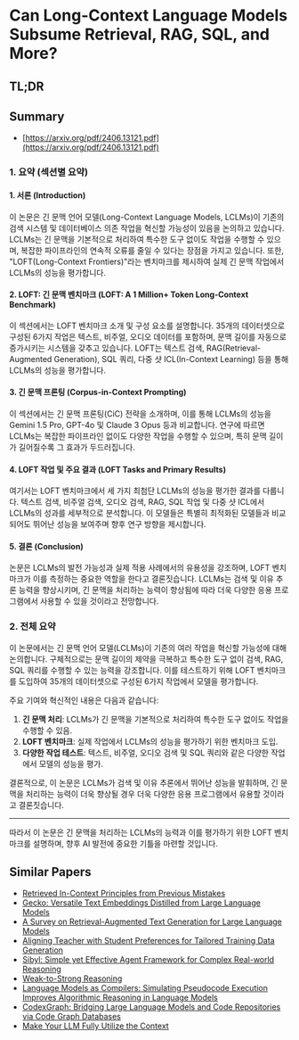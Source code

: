 # Can Long-Context Language Models Subsume Retrieval, RAG, SQL, and More?
## TL;DR
## Summary
- [https://arxiv.org/pdf/2406.13121.pdf](https://arxiv.org/pdf/2406.13121.pdf)

### 1. 요약 (섹션별 요약)

#### 1. 서론 (Introduction)
이 논문은 긴 문맥 언어 모델(Long-Context Language Models, LCLMs)이 기존의 검색 시스템 및 데이터베이스 의존 작업을 혁신할 가능성이 있음을 논의하고 있습니다. LCLMs는 긴 문맥을 기본적으로 처리하여 특수한 도구 없이도 작업을 수행할 수 있으며, 복잡한 파이프라인의 연속적 오류를 줄일 수 있다는 장점을 가지고 있습니다. 또한, "LOFT(Long-Context Frontiers)"라는 벤치마크를 제시하여 실제 긴 문맥 작업에서 LCLMs의 성능을 평가합니다.

#### 2. LOFT: 긴 문맥 벤치마크 (LOFT: A 1 Million+ Token Long-Context Benchmark)
이 섹션에서는 LOFT 벤치마크 소개 및 구성 요소를 설명합니다. 35개의 데이터셋으로 구성된 6가지 작업은 텍스트, 비주얼, 오디오 데이터를 포함하며, 문맥 길이를 자동으로 증가시키는 시스템을 갖추고 있습니다. LOFT는 텍스트 검색, RAG(Retrieval-Augmented Generation), SQL 쿼리, 다중 샷 ICL(In-Context Learning) 등을 통해 LCLMs의 성능을 평가합니다.

#### 3. 긴 문맥 프론팅 (Corpus-in-Context Prompting)
이 섹션에서는 긴 문맥 프론팅(CiC) 전략을 소개하며, 이를 통해 LCLMs의 성능을 Gemini 1.5 Pro, GPT-4o 및 Claude 3 Opus 등과 비교합니다. 연구에 따르면 LCLMs는 복잡한 파이프라인 없이도 다양한 작업을 수행할 수 있으며, 특히 문맥 길이가 길어질수록 그 효과가 두드러집니다.

#### 4. LOFT 작업 및 주요 결과 (LOFT Tasks and Primary Results)
여기서는 LOFT 벤치마크에서 세 가지 최첨단 LCLMs의 성능을 평가한 결과를 다룹니다. 텍스트 검색, 비주얼 검색, 오디오 검색, RAG, SQL 작업 및 다중 샷 ICL에서 LCLMs의 성과를 세부적으로 분석합니다. 이 모델들은 특별히 최적화된 모델들과 비교되어도 뛰어난 성능을 보여주며 향후 연구 방향을 제시합니다.

#### 5. 결론 (Conclusion)
논문은 LCLMs의 발전 가능성과 실제 적용 사례에서의 유용성을 강조하며, LOFT 벤치마크가 이를 측정하는 중요한 역할을 한다고 결론짓습니다. LCLMs는 검색 및 이유 추론 능력을 향상시키며, 긴 문맥을 처리하는 능력이 향상됨에 따라 더욱 다양한 응용 프로그램에서 사용할 수 있을 것이라고 전망합니다.

### 2. 전체 요약

이 논문에서는 긴 문맥 언어 모델(LCLMs)이 기존의 여러 작업을 혁신할 가능성에 대해 논의합니다. 구체적으로는 문맥 길이의 제약을 극복하고 특수한 도구 없이 검색, RAG, SQL 쿼리를 수행할 수 있는 능력을 강조합니다. 이를 테스트하기 위해 LOFT 벤치마크를 도입하여 35개의 데이터셋으로 구성된 6가지 작업에서 모델을 평가합니다.

주요 기여와 혁신적인 내용은 다음과 같습니다:
1. **긴 문맥 처리**: LCLMs가 긴 문맥을 기본적으로 처리하여 특수한 도구 없이도 작업을 수행할 수 있음.
2. **LOFT 벤치마크**: 실제 작업에서 LCLMs의 성능을 평가하기 위한 벤치마크 도입.
3. **다양한 작업 테스트**: 텍스트, 비주얼, 오디오 검색 및 SQL 쿼리와 같은 다양한 작업에서 모델의 성능을 평가.

결론적으로, 이 논문은 LCLMs가 검색 및 이유 추론에서 뛰어난 성능을 발휘하며, 긴 문맥을 처리하는 능력이 더욱 향상될 경우 더욱 다양한 응용 프로그램에서 유용할 것이라고 결론짓습니다.

---
따라서 이 논문은 긴 문맥을 처리하는 LCLMs의 능력과 이를 평가하기 위한 LOFT 벤치마크를 설명하며, 향후 AI 발전에 중요한 기틀을 마련할 것입니다.

## Similar Papers
- [Retrieved In-Context Principles from Previous Mistakes](2407.05682.md)
- [Gecko: Versatile Text Embeddings Distilled from Large Language Models](2403.20327.md)
- [A Survey on Retrieval-Augmented Text Generation for Large Language Models](2404.10981.md)
- [Aligning Teacher with Student Preferences for Tailored Training Data Generation](2406.19227.md)
- [Sibyl: Simple yet Effective Agent Framework for Complex Real-world Reasoning](2407.10718.md)
- [Weak-to-Strong Reasoning](2407.13647.md)
- [Language Models as Compilers: Simulating Pseudocode Execution Improves Algorithmic Reasoning in Language Models](2404.02575.md)
- [CodexGraph: Bridging Large Language Models and Code Repositories via Code Graph Databases](2408.03910.md)
- [Make Your LLM Fully Utilize the Context](2404.16811.md)
